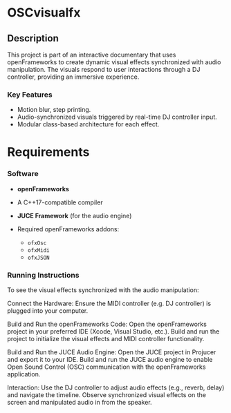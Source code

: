 # OSCvisualfx

## Description
This project is part of an interactive documentary that uses openFrameworks to create dynamic visual effects synchronized with audio manipulation. The visuals respond to user interactions through a DJ controller, providing an immersive experience.

### Key Features
- Motion blur, step printing.
- Audio-synchronized visuals triggered by real-time DJ controller input.
- Modular class-based architecture for each effect.

# Requirements
### Software
- **openFrameworks** 
- A C++17-compatible compiler
- **JUCE Framework** (for the audio engine)

- Required openFrameworks addons:
  - `ofxOsc`
  - `ofxMidi` 
  - `ofxJSON` 
  
### Running Instructions

To see the visual effects synchronized with the audio manipulation:

Connect the Hardware:
Ensure the MIDI controller (e.g. DJ controller) is plugged into your computer.

Build and Run the openFrameworks Code:
Open the openFrameworks project in your preferred IDE (Xcode, Visual Studio, etc.).
Build and run the project to initialize the visual effects and MIDI controller functionality.

Build and Run the JUCE Audio Engine:
Open the JUCE project in Projucer and export it to your IDE.
Build and run the JUCE audio engine to enable Open Sound Control (OSC) communication with the openFrameworks application.

Interaction:
Use the DJ controller to adjust audio effects (e.g., reverb, delay) and navigate the timeline.
Observe synchronized visual effects on the screen and manipulated audio in from the speaker.

